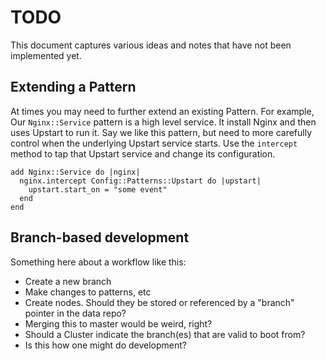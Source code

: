 # TODO

This document captures various ideas and notes that have not been
implemented yet.

## Extending a Pattern

At times you may need to further extend an existing Pattern. For example, Our
`Nginx::Service` pattern is a high level service. It install Nginx and then
uses Upstart to run it. Say we like this pattern, but need to more carefully
control when the underlying Upstart service starts. Use the `intercept` method
to tap that Upstart service and change its configuration.

    add Nginx::Service do |nginx|
      nginx.intercept Config::Patterns::Upstart do |upstart|
        upstart.start_on = "some event"
      end
    end

## Branch-based development

Something here about a workflow like this:

  * Create a new branch
  * Make changes to patterns, etc
  * Create nodes. Should they be stored or referenced by a "branch"
    pointer in the data repo?
  * Merging this to master would be weird, right?
  * Should a Cluster indicate the branch(es) that are valid to boot from?
  * Is this how one might do development?


